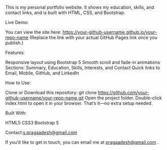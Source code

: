 This is my personal portfolio website.
It shows my education, skills, and contact links, and is built with HTML, CSS, and Bootstrap.

Live Demo:

You can view the site here: https://your-github-username.github.io/your-repo-name
(Replace the link with your actual GitHub Pages link once you publish.)

Features:

Responsive layout using Bootstrap 5
Smooth scroll and fade-in animations
Sections: Summary, Education, Skills, Interests, and Contact
Quick links to Email, Mobile, GitHub, and LinkedIn

How to Use:

Clone or Download this repository:
git clone https://github.com/your-github-username/your-repo-name.git
Open the project folder.
Double-click index.html to open it in your browser.
That’s it—no extra setup needed.

Built With:

HTML5
CSS3
Bootstrap 5

Contact:s.pragaadesh@gmail.com

If you’d like to get in touch, you can email me at pragaadesh@gmail.com
.
